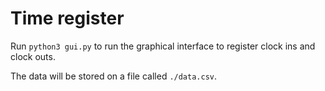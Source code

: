 # Time register

Run `python3 gui.py` to run the graphical interface to register clock ins and clock outs.

The data will be stored on a file called `./data.csv`.
